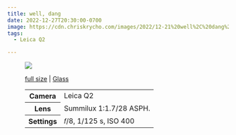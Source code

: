 ```yaml
---
title: well, dang
date: 2022-12-27T20:30:00-0700
image: https://cdn.chriskrycho.com/images/2022/12-21%20well%2C%20dang%20thumb.jpg
tags:
  - Leica Q2

---
```


<figure>

<img src="https://cdn.chriskrycho.com/images/2022/12-21%20well%2C%20dang%20thumb.jpg" />

<figcaption>
<p><a href="https://cdn.chriskrycho.com/images/2022/12-21%20well%2C%20dang.jpg">full size</a> | <a href="https://glass.photo/chriskrycho/SaSW12A7hXiOBeMUBsdAd">Glass</a></p>

<table>
<tr><th scope="row">Camera</th><td>Leica Q2</td></tr>
<tr><th scope="row">Lens</th><td>Summilux 1:1.7/28 <span class="smcp">ASPH</span>.</td></tr>
<tr><th scope="row">Settings</th><td>𝑓/8, 1/125 s, <span class="smcp">ISO</span> 400</td></tr>
</table>

</figcaption>

</figure>